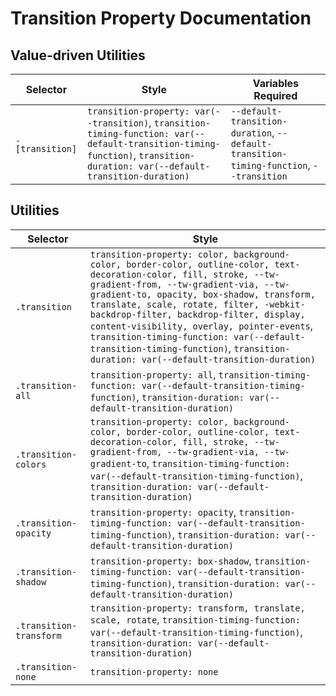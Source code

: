 # Transition Property Documentation

## Value-driven Utilities

| Selector        | Style                                                                                                                                                                        | Variables Required                                                                      |
| --------------- | ---------------------------------------------------------------------------------------------------------------------------------------------------------------------------- | --------------------------------------------------------------------------------------- |
| `.[transition]` | `transition-property: var(--transition)`, `transition-timing-function: var(--default-transition-timing-function)`, `transition-duration: var(--default-transition-duration)` | `--default-transition-duration`, `--default-transition-timing-function`, `--transition` |

## Utilities

| Selector                | Style                                                                                                                                                                                                                                                                                                                                                                                                                                                                           |
| ----------------------- | ------------------------------------------------------------------------------------------------------------------------------------------------------------------------------------------------------------------------------------------------------------------------------------------------------------------------------------------------------------------------------------------------------------------------------------------------------------------------------- |
| `.transition`           | `transition-property: color, background-color, border-color, outline-color, text-decoration-color, fill, stroke, --tw-gradient-from, --tw-gradient-via, --tw-gradient-to, opacity, box-shadow, transform, translate, scale, rotate, filter, -webkit-backdrop-filter, backdrop-filter, display, content-visibility, overlay, pointer-events`, `transition-timing-function: var(--default-transition-timing-function)`, `transition-duration: var(--default-transition-duration)` |
| `.transition-all`       | `transition-property: all`, `transition-timing-function: var(--default-transition-timing-function)`, `transition-duration: var(--default-transition-duration)`                                                                                                                                                                                                                                                                                                                  |
| `.transition-colors`    | `transition-property: color, background-color, border-color, outline-color, text-decoration-color, fill, stroke, --tw-gradient-from, --tw-gradient-via, --tw-gradient-to`, `transition-timing-function: var(--default-transition-timing-function)`, `transition-duration: var(--default-transition-duration)`                                                                                                                                                                   |
| `.transition-opacity`   | `transition-property: opacity`, `transition-timing-function: var(--default-transition-timing-function)`, `transition-duration: var(--default-transition-duration)`                                                                                                                                                                                                                                                                                                              |
| `.transition-shadow`    | `transition-property: box-shadow`, `transition-timing-function: var(--default-transition-timing-function)`, `transition-duration: var(--default-transition-duration)`                                                                                                                                                                                                                                                                                                           |
| `.transition-transform` | `transition-property: transform, translate, scale, rotate`, `transition-timing-function: var(--default-transition-timing-function)`, `transition-duration: var(--default-transition-duration)`                                                                                                                                                                                                                                                                                  |
| `.transition-none`      | `transition-property: none`                                                                                                                                                                                                                                                                                                                                                                                                                                                     |

